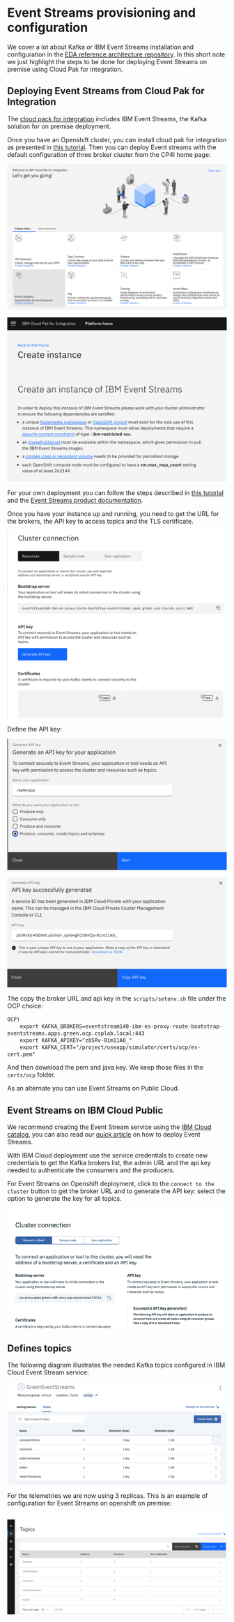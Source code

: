 # Event Streams provisioning and configuration

We cover a lot about Kafka or IBM Event Streams installation and configuration in the [EDA reference architecture repository](https://ibm-cloud-architecture.github.io/refarch-eda/deployments/eventstreams/). In this short note we just highlight the steps to be done for deploying Event Streams on premise using Cloud Pak for integration.

## Deploying Event Streams from Cloud Pak for Integration

The [cloud pack for integration](https://www.ibm.com/cloud/cloud-pak-for-integration) includes IBM Event Streams, the Kafka solution for on premise deployment. 

Once you have an Openshift cluster, you can install cloud pak for integration as presented in [this tutorial](https://cloudpak8s.io/integration/onprem/#run-the-integration-cloud-pak-install). Then you can deploy Event streams with the default configuration of three broker cluster from the CP4I home page:

![](images/cp4i-home-es.png)

![](images/es-ocp-instance.png)

For your own deployment you can follow the steps described in [this tutorial](https://cloudpak8s.io/integration/deploy-kafka/) and the [Event Streams product documentation](https://ibm.github.io/event-streams/installing/installing-openshift/).

Once you have your instance up and running, you need to get the URL for the brokers, the API key to access topics and the TLS certificate.

![](images/es-ocp-cluster-conn.png)

Define the API key:

![](images/es-ocp-api-key-res.png)

![](images/es-ocp-api-key.png)

The copy the broker URL and api key in the `scripts/setenv.sh` file under the OCP choice:

```
OCP)
    export KAFKA_BROKERS=eventstream140-ibm-es-proxy-route-bootstrap-eventstreams.apps.green.ocp.csplab.local:443
    export KAFKA_APIKEY="zb5Rv-81m11A0_"
    export KAFKA_CERT="/project/useapp/simulator/certs/ocp/es-cert.pem"
```

And then download the pem and java key. We keep those files in the `certs/ocp` folder.

As an alternate you can use Event Streams on Public Cloud.


## Event Streams on IBM Cloud Public

We recommend creating the Event Stream service using the [IBM Cloud catalog](https://cloud.ibm.com/catalog/services/event-streams), you can also read our [quick article](https://ibm-cloud-architecture.github.io/refarch-eda/deployments/eventstreams/es-ibm-cloud/) on how to deploy Event Streams. 


With IBM Cloud deployment use the service credentials to create new credentials to get the Kafka brokers list, the admin URL and the api key needed to authenticate the consumers and the producers.

For Event Streams on Openshift deployment, click to the `connect to the cluster` button to get the broker URL and to generate the API key: select the option to generate the key for all topics.

![](images/cluster-access.png)


## Defines topics

The following diagram illustrates the needed Kafka topics configured in IBM Cloud Event Stream service:

![](images/es-topics.png)

For the telemetries we are now using 3 replicas. This is an example of configuration for Event Streams on openshift on premise:

![](images/ocp-es-topics.png)

